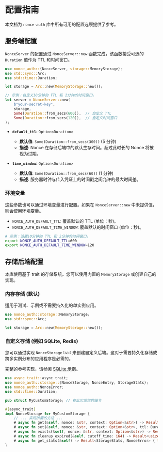 # 配置指南

本文档为 `nonce-auth` 库中所有可用的配置选项提供了参考。

## 服务端配置

`NonceServer` 的配置通过 `NonceServer::new` 函数完成，该函数接受可选的 `Duration` 值作为 TTL 和时间窗口。

```rust
use nonce_auth::{NonceServer, storage::MemoryStorage};
use std::sync::Arc;
use std::time::Duration;

let storage = Arc::new(MemoryStorage::new());

// 示例：自定义10分钟的 TTL 和 2分钟的时间窗口。
let server = NonceServer::new(
    b"your-secret-key",
    storage,
    Some(Duration::from_secs(600)),  // 自定义 TTL
    Some(Duration::from_secs(120)),  // 自定义时间窗口
);
```

- **`default_ttl`**: `Option<Duration>`
  - **默认值**: `Some(Duration::from_secs(300))` (5 分钟)
  - **描述**: Nonce 在存储后端中的默认生存时间。超过此时长的 Nonce 将被视为过期。

- **`time_window`**: `Option<Duration>`
  - **默认值**: `Some(Duration::from_secs(60))` (1 分钟)
  - **描述**: 服务器时钟与传入凭证上的时间戳之间允许的最大时间差。

### 环境变量

这些参数也可以通过环境变量进行配置。如果在 `NonceServer::new` 中未提供值，则会使用环境变量。

- `NONCE_AUTH_DEFAULT_TTL`: 覆盖默认的 TTL (单位：秒)。
- `NONCE_AUTH_DEFAULT_TIME_WINDOW`: 覆盖默认的时间窗口 (单位：秒)。

```bash
# 示例：设置10分钟的 TTL 和 2分钟的时间窗口。
export NONCE_AUTH_DEFAULT_TTL=600
export NONCE_AUTH_DEFAULT_TIME_WINDOW=120
```

## 存储后端配置

本库使用基于 trait 的存储系统。您可以使用内置的 `MemoryStorage` 或创建自己的实现。

### 内存存储 (默认)

适用于测试、示例或不需要持久化的单实例应用。

```rust
use nonce_auth::storage::MemoryStorage;
use std::sync::Arc;

let storage = Arc::new(MemoryStorage::new());
```

### 自定义存储 (例如 SQLite, Redis)

您可以通过实现 `NonceStorage` trait 来创建自定义后端。这对于需要持久化存储或跨多实例分布的应用程序是必需的。

完整的参考实现，请参阅 [SQLite 示例](examples/sqlite_storage.rs)。

```rust
use async_trait::async_trait;
use nonce_auth::storage::{NonceStorage, NonceEntry, StorageStats};
use nonce_auth::NonceError;
use std::time::Duration;

pub struct MyCustomStorage; // 在此实现您的细节

#[async_trait]
impl NonceStorage for MyCustomStorage {
    // ... 实现所需的方法 ...
    # async fn get(&self, nonce: &str, context: Option<&str>) -> Result<Option<NonceEntry>, NonceError> { todo!() }
    # async fn set(&self, nonce: &str, context: Option<&str>, ttl: Duration) -> Result<(), NonceError> { todo!() }
    # async fn exists(&self, nonce: &str, context: Option<&str>) -> Result<bool, NonceError> { todo!() }
    # async fn cleanup_expired(&self, cutoff_time: i64) -> Result<usize, NonceError> { todo!() }
    # async fn get_stats(&self) -> Result<StorageStats, NonceError> { todo!() }
}
```